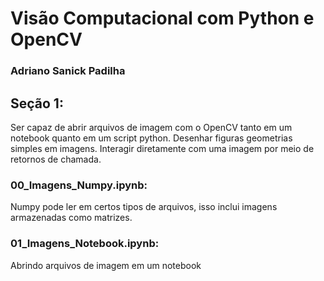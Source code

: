 # Visão Computacional com Python e OpenCV
### Adriano Sanick Padilha
## Seção 1:

Ser capaz de abrir arquivos de imagem com o OpenCV tanto em um notebook quanto em um script python.
Desenhar figuras geometrias simples em imagens.
Interagir diretamente com uma imagem por meio de retornos de chamada.

### 00_Imagens_Numpy.ipynb: 
Numpy pode ler em certos tipos de arquivos, isso inclui imagens armazenadas como matrizes. 

### 01_Imagens_Notebook.ipynb: 
Abrindo arquivos de imagem em um notebook


